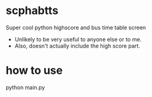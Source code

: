 scphabtts
=========

Super cool python highscore and bus time table screen

* Unlikely to be very useful to anyone else or to me. 
* Also, doesn't actually include the high score part.

# how to use
python main.py
